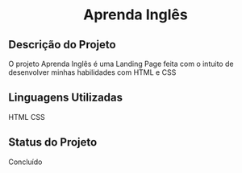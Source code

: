 <h1 align="center"> Aprenda Inglês </h1>

<h2>Descrição do Projeto</h2>

O projeto Aprenda Inglês é uma Landing Page feita com o intuito de desenvolver minhas habilidades com HTML e CSS

<h2>Linguagens Utilizadas</h2>

HTML 
CSS

<h2>Status do Projeto</h2>

Concluído
